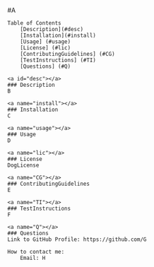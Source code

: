 #A

    Table of Contents
        [Description](#desc)
        [Installation](#install)
        [Usage] (#usage)
        [License] (#lic)
        [ContributingGuidelines] (#CG)
        [TestInstructions] (#TI)
        [Questions] (#Q)

    <a id="desc"></a>
    ### Description
    B

    <a name="install"></a>
    ### Installation
    C

    <a name="usage"></a>
    ### Usage
    D

    <a name="lic"></a>
    ### License
    DogLicense

    <a name="CG"></a>
    ### ContributingGuidelines
    E

    <a name="TI"></a>
    ### TestInstructions
    F

    <a name="Q"></a>
    ### Questions
    Link to GitHub Profile: https://github.com/G

    How to contact me:
        Email: H
    